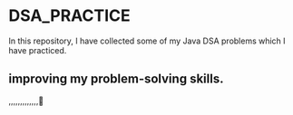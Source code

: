 # DSA_PRACTICE

In this repository, I have collected some of my Java DSA problems which I have practiced.


## improving my problem-solving skills.
,,,,,,,,,,,,,🙂
